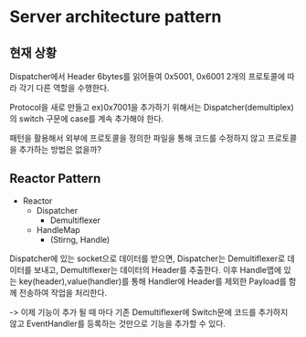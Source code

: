 # Server architecture pattern

## 현재 상황
Dispatcher에서 Header 6bytes를 읽어들여 0x5001, 0x6001 2개의 프로토콜에 따라 각기 다른 역할을 수행한다.

Protocol을 새로 만들고 ex)0x7001을 추가하기 위해서는 Dispatcher(demultiplex)의 switch 구문에 case를 계속 추가해야 한다.

패턴을 활용해서 외부에 프로토콜을 정의한 파일을 통해 코드를 수정하지 않고 프로토콜을 추가하는 방법은 없을까?

## Reactor Pattern
- Reactor
    - Dispatcher
        - Demultiflexer
    - HandleMap
        - (Stirng, Handle)
    
Dispatcher에 있는 socket으로 데이터를 받으면, Dispatcher는 Demultiflexer로 데이터를 보내고,
Demultiflexer는 데이터의 Header를 추출한다.
이후 Handle맵에 있는 key(header),value(handler)를 통해
Handler에 Header를 제외한 Payload를 함께 전송하여 작업을 처리한다.


-> 이제 기능이 추가 될 때 마다 기존 Demultiflexer에 Switch문에 코드를 추가하지 않고
EventHandler를 등록하는 것만으로 기능을 추가할 수 있다.
